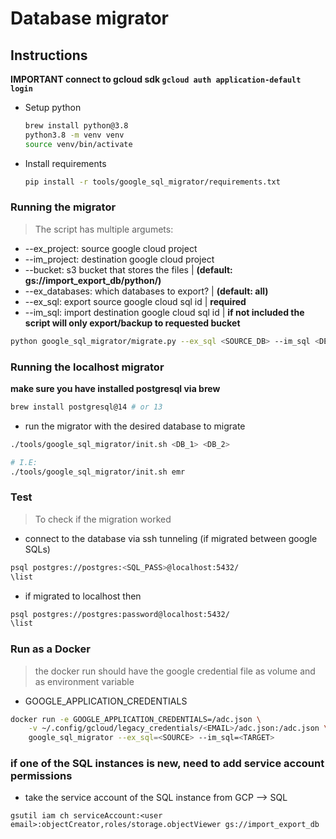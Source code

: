 # Database migrator

## Instructions

**IMPORTANT connect to gcloud sdk `gcloud auth application-default login`**

* Setup python
    ```bash
    brew install python@3.8
    python3.8 -m venv venv
    source venv/bin/activate
    ```
* Install requirements
    ```bash
    pip install -r tools/google_sql_migrator/requirements.txt
    ```

### Running the migrator

> The script has multiple argumets:
* --ex_project: source google cloud project
* --im_project: destination google cloud project
* --bucket: s3 bucket that stores the files | **(default: gs://import_export_db/python/)**
* --ex_databases: which databases to export? | **(default: all)**
* --ex_sql: export source google cloud sql id | **required**
* --im_sql: import destination google cloud sql id | **if not included the script will only export/backup to requested bucket**

```bash
python google_sql_migrator/migrate.py --ex_sql <SOURCE_DB> --im_sql <DEST_DB>
```

### Running the localhost migrator

**make sure you have installed postgresql via brew**
```bash
brew install postgresql@14 # or 13
```
* run the migrator with the desired database to migrate
```bash
./tools/google_sql_migrator/init.sh <DB_1> <DB_2>

# I.E:
./tools/google_sql_migrator/init.sh emr
```

### Test

> To check if the migration worked
* connect to the database via ssh tunneling (if migrated between google SQLs)
```bash
psql postgres://postgres:<SQL_PASS>@localhost:5432/
\list
```

* if migrated to localhost then
```bash
psql postgres://postgres:password@localhost:5432/
\list
```

### Run as a Docker
> the docker run should have the google credential file as volume and as environment variable 
* GOOGLE_APPLICATION_CREDENTIALS 

```bash
docker run -e GOOGLE_APPLICATION_CREDENTIALS=/adc.json \
    -v ~/.config/gcloud/legacy_credentials/<EMAIL>/adc.json:/adc.json \
    google_sql_migrator --ex_sql=<SOURCE> --im_sql=<TARGET>
```

### if one of the SQL instances is new, need to add service account permissions

* take the service account of the SQL instance from GCP --> SQL 

```gsutil iam ch serviceAccount:<user email>:objectCreator,roles/storage.objectViewer gs://import_export_db```
